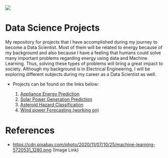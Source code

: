 ![](https://cdn.pixabay.com/photo/2020/11/07/10/25/machine-learning-5720531_1280.png)

# Data Science Projects
My repository for projects that I have accomplished during my journey to become a Data Scientist. Most of them will be related to energy because of my background and also because I have a feeling that humans could solve many important problems regarding energy using data and Machine Learning. Thus, solving these types of problems will bring a great impact to society. Although my background is in Electrical Engineering, I will be exploring different subjects during my career as a Data Scientist as well.

- Projects can be found on the links below:

   1) [Appliance Energy Prediction](https://github.com/caiosoter/DS-Projects/tree/main/Appliance_Energy_Prediction)
   2) [Solar Power Generation Prediction](https://github.com/caiosoter/DS-Projects/tree/main/Solar_Power_Generation_Prediction)
   3) [Asteroid Hazard Classification](https://github.com/caiosoter/DS-Projects/tree/main/Asteroid_Classification)
   4) [Wind power Forecasting (working on)](https://github.com/caiosoter/DS-Projects/tree/main/Wind%20Power%20Prediciton)


# References
- https://cdn.pixabay.com/photo/2020/11/07/10/25/machine-learning-5720531_1280.png (Image Link)


